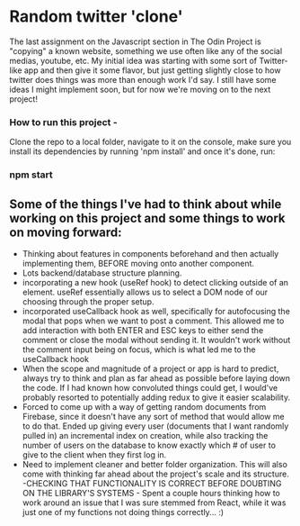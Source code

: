 # Random twitter 'clone'

The last assignment on the Javascript section in The Odin Project is "copying" a known website, something we use often like any of the social medias, youtube, etc. My initial idea was starting with some sort of Twitter-like app and then give it some flavor, but just getting slightly close to how twitter does things was more than enough work I'd say. I still have some ideas I might implement soon, but for now we're moving on to the next project!

### How to run this project -

Clone the repo to a local folder, navigate to it on the console, make sure you install its dependencies by running 'npm install' and once it's done, run:

### npm start

## Some of the things I've had to think about while working on this project and some things to work on moving forward:

- Thinking about features in components beforehand and then actually implementing them, BEFORE moving onto another component.
- Lots backend/database structure planning.
- incorporating a new hook (useRef hook) to detect clicking outside of an element. useRef essentially allows us to select a DOM node of our choosing
  through the proper setup.
- incorporated useCallback hook as well, specifically for autofocusing the modal that pops when we want to post a comment. This allowed me to add interaction with both ENTER and ESC keys to either send the comment or close the modal without sending it. It wouldn't work without the comment input being on focus, which is what led me to the useCallback hook
- When the scope and magnitude of a project or app is hard to predict, always try to think and plan as far ahead as possible before laying down the code. If I had known how convoluted things could get, I would've probably resorted to potentially adding redux to give it easier scalability.
- Forced to come up with a way of getting random documents from Firebase, since it doesn't have any sort of method that would allow me to do that. Ended up giving every user (documents that I want randomly pulled in) an incremental index on creation, while also tracking the number of users on the database to know exactly which # of user to give to the client when they first log in.
- Need to implement cleaner and better folder organization. This will also come with thinking far ahead about the project's scale and its structure.
  -CHECKING THAT FUNCTIONALITY IS CORRECT BEFORE DOUBTING ON THE LIBRARY'S SYSTEMS - Spent a couple hours thinking how to work around an issue that I was sure stemmed from React, while it was just one of my functions not doing things correctly... :)
